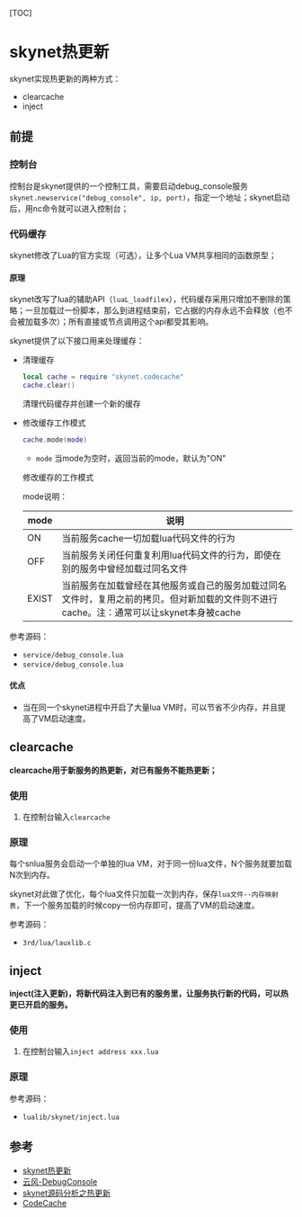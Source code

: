 [TOC]

# skynet热更新

skynet实现热更新的两种方式：

- clearcache
- inject



## 前提

### 控制台

控制台是skynet提供的一个控制工具，需要启动debug_console服务`skynet.newservice("debug_console", ip, port)`，指定一个地址；skynet启动后，用nc命令就可以进入控制台；

### 代码缓存

skynet修改了Lua的官方实现（可选），让多个Lua VM共享相同的函数原型；

#### 原理

skynet改写了lua的辅助API（`luaL_loadfilex`），代码缓存采用只增加不删除的策略；一旦加载过一份脚本，那么到进程结束前，它占据的内存永远不会释放（也不会被加载多次）；所有直接或节点调用这个api都受其影响。

skynet提供了以下接口用来处理缓存：

- 清理缓存

  ```lua
  local cache = require "skynet.codecache"
  cache.clear()
  ```

  清理代码缓存并创建一个新的缓存

- 修改缓存工作模式

  ```lua
  cache.mode(mode)
  ```

  - `mode` 当mode为空时，返回当前的mode，默认为"ON"

  修改缓存的工作模式

  mode说明：

  | mode  | 说明                                                         |
  | ----- | ------------------------------------------------------------ |
  | ON    | 当前服务cache一切加载lua代码文件的行为                       |
  | OFF   | 当前服务关闭任何重复利用lua代码文件的行为，即使在别的服务中曾经加载过同名文件 |
  | EXIST | 当前服务在加载曾经在其他服务或自己的服务加载过同名文件时，复用之前的拷贝。但对新加载的文件则不进行cache。注：通常可以让skynet本身被cache |

参考源码：

- `service/debug_console.lua`
- `service/debug_console.lua`

#### 优点

- 当在同一个skynet进程中开启了大量lua VM时，可以节省不少内存，并且提高了VM启动速度。



## clearcache

**clearcache用于新服务的热更新，对已有服务不能热更新；**

### 使用

1. 在控制台输入`clearcache`

### 原理

每个snlua服务会启动一个单独的lua VM，对于同一份lua文件，N个服务就要加载N次到内存。

skynet对此做了优化，每个lua文件只加载一次到内存，保存`lua文件--内存映射表`，下一个服务加载的时候copy一份内存即可，提高了VM的启动速度。

参考源码：

- `3rd/lua/lauxlib.c`



## inject

**inject(注入更新)，将新代码注入到已有的服务里，让服务执行新的代码，可以热更已开启的服务。**

### 使用

1. 在控制台输入`inject address xxx.lua`

### 原理

参考源码：

- `lualib/skynet/inject.lua`



## 参考

- [skynet热更新](https://github.com/hanjingo/doc/blob/master/SRC/SKYNET/hotpatch.md)
- [云风-DebugConsole](https://github.com/cloudwu/skynet/wiki/DebugConsole)
- [skynet源码分析之热更新](https://www.cnblogs.com/RainRill/p/8940673.html)
- [CodeCache](https://github.com/cloudwu/skynet/wiki/CodeCache)

